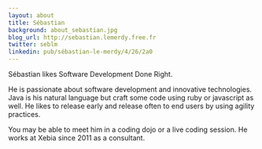 ```yaml
---
layout: about
title: Sébastian
background: about_sebastian.jpg
blog_url: http://sebastian.lemerdy.free.fr
twitter: seblm
linkedin: pub/sébastian-le-merdy/4/26/2a0
---
```


Sébastian likes Software Development Done Right.

He is passionate about software development and innovative technologies. Java is his natural language but craft some code using ruby or javascript as well. He likes to release early and release often to end users by using agility practices.

You may be able to meet him in a coding dojo or a live coding session. He works at Xebia since 2011 as a consultant.